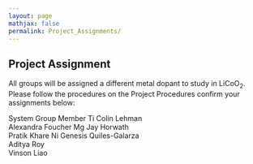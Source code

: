 ```yaml
---
layout: page
mathjax: false
permalink: Project_Assignments/
---
```


## Project Assignment

All groups will be assigned a different metal dopant to study in LiCoO<sub>2</sub>. Please follow the procedures on the Project Procedures confirm your assignments below:
<style> table { width:100%; } table, th, td { border-collapse: collapse; } th, td { padding: 5px; text-align: left; } th { border-top: 1px solid #ddd; border-bottom: 1px solid #ddd; } tr.last { border-bottom: 1px solid #ddd; } table#t01 tr:nth-child(even) { background-color: #eee; } table#t01 tr:nth-child(odd) { background-color:#fff; } table#t01 th { background-color: black; color: white; } </style>
<tr>
    <th>System</th>
    <th>Group Member</th>
</tr>
<tr>
    <td>Ti</td>
    <td>Colin Lehman<br>
        Alexandra Foucher </td>
</tr>
<tr>
    <td>Mg </td>
    <td>Jay Horwath <br>
        Pratik Khare </td>
</tr>

<tr>
    <td>Ni</td>
    <td> Genesis Quiles-Galarza<br>
    Aditya Roy <br>
    Vinson Liao </td>
</tr>
</table>
